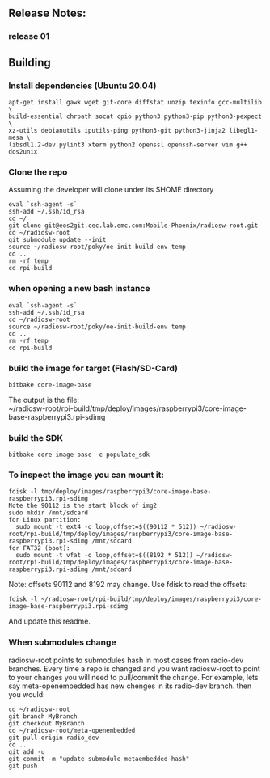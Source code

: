 ## Release Notes:

### release 01


## Building

### Install dependencies (Ubuntu 20.04)
```
apt-get install gawk wget git-core diffstat unzip texinfo gcc-multilib \
build-essential chrpath socat cpio python3 python3-pip python3-pexpect \
xz-utils debianutils iputils-ping python3-git python3-jinja2 libegl1-mesa \
libsdl1.2-dev pylint3 xterm python2 openssl openssh-server vim g++ dos2unix
```

### Clone the repo
Assuming the developer will clone under its $HOME directory
```
eval `ssh-agent -s`
ssh-add ~/.ssh/id_rsa
cd ~/
git clone git@eos2git.cec.lab.emc.com:Mobile-Phoenix/radiosw-root.git
cd ~/radiosw-root
git submodule update --init
source ~/radiosw-root/poky/oe-init-build-env temp
cd ..
rm -rf temp
cd rpi-build
```

### when opening a new bash instance
```
eval `ssh-agent -s`
ssh-add ~/.ssh/id_rsa
cd ~/radiosw-root
source ~/radiosw-root/poky/oe-init-build-env temp
cd ..
rm -rf temp
cd rpi-build
```

### build the image for target (Flash/SD-Card)
```
bitbake core-image-base
```
The output is the file:<br/>
~/radiosw-root/rpi-build/tmp/deploy/images/raspberrypi3/core-image-base-raspberrypi3.rpi-sdimg

### build the SDK
```
bitbake core-image-base -c populate_sdk
```

### To inspect the image you can mount it:

```
fdisk -l tmp/deploy/images/raspberrypi3/core-image-base-raspberrypi3.rpi-sdimg
Note the 90112 is the start block of img2
sudo mkdir /mnt/sdcard
for Linux partition:
  sudo mount -t ext4 -o loop,offset=$((90112 * 512)) ~/radiosw-root/rpi-build/tmp/deploy/images/raspberrypi3/core-image-base-raspberrypi3.rpi-sdimg /mnt/sdcard
for FAT32 (boot):
  sudo mount -t vfat -o loop,offset=$((8192 * 512)) ~/radiosw-root/rpi-build/tmp/deploy/images/raspberrypi3/core-image-base-raspberrypi3.rpi-sdimg /mnt/sdcard
```
Note: offsets 90112 and 8192 may change. Use fdisk to read the offsets:
```
fdisk -l ~/radiosw-root/rpi-build/tmp/deploy/images/raspberrypi3/core-image-base-raspberrypi3.rpi-sdimg
```
And update this readme.

### When submodules change
radiosw-root points to submodules hash in most cases from radio-dev branches. Every time a repo is changed and you want radiosw-root to point to your changes you will need to pull/commit the change. For example, lets say meta-openembedded has new chenges in its radio-dev branch. then you would:
```
cd ~/radiosw-root
git branch MyBranch
git checkout MyBranch
cd ~/radiosw-root/meta-openembedded
git pull origin radio_dev
cd ..
git add -u
git commit -m "update submodule metaembedded hash"
git push
```
                                                                                                                                                                                                                                                                                                                                                                                                                                                                                                                                                                                                                                                                                                                                                                                                                                                                                                                                                                                                                                                                                                                                                                                                                                                                                                                                                                                                                                                                                                                                                                                                                                                                                                                                                                                                                                                                                                                                                                                                                                                                                                                                                                                                                                                                                                                                                                                                                                                                                                                                                                                                                                                                                                                                                                                                                                                                                                                                                                                                                                                                                                                                                                                                                                                                                                                                                                                                                                                                                                                                                                                                                                                                                                                                                                                                                                                                                                                                                                                                                                                                                                                                                                                                                                                                                                                                                                                                                                                                                                                                                                                                                                                                                                                                                                                                                                                                                                                                                                                                                                                                                                                                                                                                                                                                                                                                                                                                                                                                                                                                                                                                                                                                                                                                                                                                                                                                                                                                                                                                                                                                                                                                                                                                                                                                                                                                                                                                                                                                                                                                                                                                                                                                                                                                                                                                                                                                                                                                                                                                                                                                                                                                                                                                                                                                                                                                                                                                                                                                                                                                                                                                                                                                                                                                                                                                                                                                                                                                                                                                                                                                                                                                                                                                                                                                                                                                                                                                                                                                                                                                                                                                                                                                                                                                                                                                                                                                                                                                                                                                                                                                                                                                                                                                                                                                                                                                                                                                                                                                                                                                                                                                                                                                                                                                                                                                                                                                                                                                                                                                                                                                                                                                                                                                                                                                                                                                                                                                                                                                                                                                                                                                                                                                                                                                                                                                                                                                                                                                                                                                                                                                                                                                                                                                                                                                                                                                                                                                                                                                                                                                                                                                                                                                                                                                                                                                                                                                                                                                                                                                                                                                                                                                                                                                                                                                                                                                                                                                                                                                                                                                                                                                                                                                                                                                                                                                                                                                                                                                                                                                                                                                                                                                                                                                                                                                                                                                                                                                                                                                                                                                                                                                                                                                                                                                                                                                                                                                                                                                                                                                                                                                                                                                                                                                                                                                                                                                                                                                                                                                                                                                                                                                                                                                                                                                                                                                                                                                                                                                                                                                                                                                                                                                                                                                                                                                                                                                                                                                                                                                                                                                                                                                                                                                                                                                                                                                                                                                                                                                                                                                                                                                                                                                                                                                                                                                                                                                                                                                                                                                                                                                                                                                                                                                                                                                                                                                                                                                                                                                                                                                                                                                                                                                                                                                                                                                                                                                                                                                                                                                                                                                                                                                                                                                                                                                                                                                                                                                                                                                                                                                                                                                                                                                                                                                                                                                                                                                                                                                                                                                                                                                                                                                                                                                                                                                                                                                                                                                                                                                                                                                                                                                                                                                                                                                                                                                                                                                                                                                                                                                                                                                                                                                                                                                                                                                                                                                                                                                                                                                                                                                                                                                                                                                                                                                                                                                                                                                                                                                                                                                                                                                                                                                                                                                                                                                                                                                                                                                                                                                      
